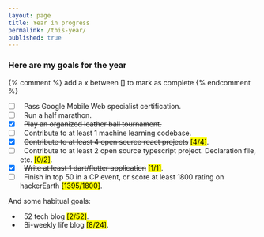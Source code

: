 ```yaml
---
layout: page
title: Year in progress
permalink: /this-year/
published: true
---
```


<div class="page" markdown="1">

### Here are my goals for the year

{% comment %} add a x  between [] to mark as complete {% endcomment %}

- [ ] &nbsp; Pass Google Mobile Web specialist certification.
- [ ] &nbsp; Run a half marathon.
- [x] &nbsp; <del>Play an organized leather ball tournament.</del>
- [ ] &nbsp; Contribute to at least 1 machine learning codebase.
- [X] &nbsp; <del>Contribute to at least 4 open source react projects</del> <mark>[4/4]</mark>.
- [ ] &nbsp; Contribute to at least 2 open source typescript project. Declaration file, etc. <mark>[0/2]</mark>.
- [x] &nbsp; <del>Write at least 1 dart/flutter application</del> <mark>[1/1]</mark>.
- [ ] &nbsp; Finish in top 50 in a CP event, or score at least 1800 rating on hackerEarth <mark>[1395/1800]</mark>.

And some habitual goals:

- &nbsp; 52 tech blog <mark>[2/52]</mark>.
- &nbsp; Bi-weekly life blog <mark>[8/24]</mark>.
</div>
